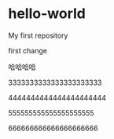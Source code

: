 # hello-world
My first repository

first change

哈哈哈哈

3333333333333333333333

4444444444444444444444

555555555555555555555

666666666666666666666
